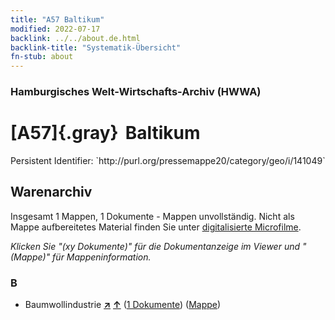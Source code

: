 ```yaml
---
title: "A57 Baltikum"
modified: 2022-07-17
backlink: ../../about.de.html
backlink-title: "Systematik-Übersicht"
fn-stub: about
---
```


### Hamburgisches Welt-Wirtschafts-Archiv (HWWA)

# [A57]{.gray}&#8201; Baltikum

<div class="hint">Persistent Identifier: `http://purl.org/pressemappe20/category/geo/i/141049`</div>







## Warenarchiv








Insgesamt 1 Mappen, 1 Dokumente - Mappen unvollständig.
Nicht als Mappe aufbereitetes Material finden Sie unter [digitalisierte Microfilme](/film/h1_wa.de.html).

_Klicken Sie "(xy Dokumente)" für die Dokumentanzeige im Viewer und "(Mappe)" für Mappeninformation._




### B

- Baumwollindustrie [**&nearr;**](../../../ware/i/142091/about.de.html "Baumwollindustrie (XXX in der ganzen Welt)") [**&uarr;**](../../../ware/about.de.html#PID19-Bw01 "Warensystematik") (<a href="https://pm20.zbw.eu/iiifview/folder/wa/142091,141049" title="über: Baumwollindustrie : Baltikum" target="_blank">1 Dokumente</a>) ([Mappe](../../../../folder/wa/1420xx/142091/1410xx/141049/about.de.html))




